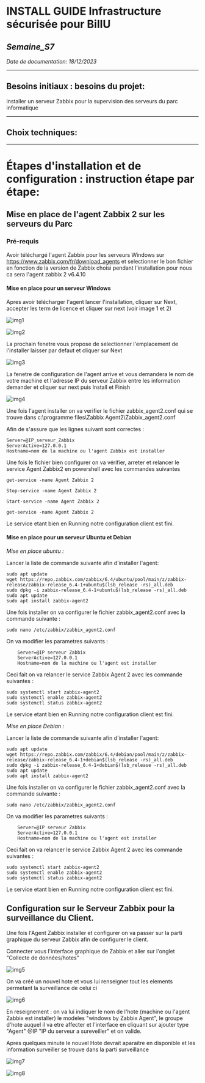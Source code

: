 # **INSTALL GUIDE Infrastructure sécurisée pour BillU**
## _Semaine_S7_
_Date de documentation: 18/12/2023_
__________

## **Besoins initiaux : besoins du projet:**
installer un serveur Zabbix pour la supervision des serveurs du parc informatique
___________

## **Choix techniques:**

_______________
# **Étapes d'installation et de configuration : instruction étape par étape:**

## Mise en place de l'agent Zabbix 2 sur les serveurs du Parc
### **Pré-requis**
Avoir téléchargé l'agent Zabbix pour les serveurs Windows sur https://www.zabbix.com/fr/download_agents et selectionner le bon fichier en fonction de la version de Zabbix choisi pendant l'installation pour nous ca sera l'agent zabbix 2 v6.4.10

#### Mise en place pour un serveur Windows

Apres avoir télécharger l'agent lancer l'installation, cliquer sur Next, accepter les term de licence et cliquer sur next (voir image 1 et 2)

![img1](https://github.com/michaelc31/Projet-image/blob/main/Nouveau%20dossier/Zabbix1.JPG?raw=true)

![img2](https://github.com/michaelc31/Projet-image/blob/main/Nouveau%20dossier/Zabbix2.JPG?raw=true)

La prochain fenetre vous propose de selectionner l'emplacement de l'installer laisser par defaut et cliquer sur Next 

![img3](https://github.com/michaelc31/Projet-image/blob/main/Nouveau%20dossier/Zabbix3.JPG?raw=true)

La fenetre de configuration de l'agent arrive et vous demandera le nom de votre machine et l'adresse IP du serveur Zabbix entre les information demander et cliquer sur next puis Install et Finish

![img4](https://github.com/michaelc31/Projet-image/blob/main/Nouveau%20dossier/Zabbix4.JPG?raw=true)

Une fois l'agent installer on va verifier le fichier zabbix_agent2.conf qui se trouve dans c:\programme files\Zabbix Agent2\Zabbix_agent2.conf

Afin de s'assure que les lignes suivant sont correctes :

    Server=@IP_serveur_Zabbix
    ServerActive=127.0.0.1
    Hostname=nom de la machine ou l'agent Zabbix est installer

Une fois le fichier bien configurer on va vérifier, arreter et relancer le service Agent Zabbix2 en powershell avec les commandes suivantes

  `get-service -name Agent Zabbix 2`
  
  `Stop-service -name Agent Zabbix 2`
  
  `Start-service -name Agent Zabbix 2`

  `get-service -name Agent Zabbix 2`

Le service etant bien en Running notre configuration client est fini.

#### Mise en place pour un serveur Ubuntu et Debian
*Mise en place ubuntu :*

Lancer la liste de commande suivante afin d'installer l'agent:
  
    sudo apt update
    wget https://repo.zabbix.com/zabbix/6.4/ubuntu/pool/main/z/zabbix-release/zabbix-release_6.4-1+ubuntu$(lsb_release -rs)_all.deb
    sudo dpkg -i zabbix-release_6.4-1+ubuntu$(lsb_release -rs)_all.deb
    sudo apt update
    sudo apt install zabbix-agent2

Une fois installer on va configurer le fichier zabbix_agent2.conf avec la commande suivante :

    sudo nano /etc/zabbix/zabbix_agent2.conf

On va modifier les parametres suivants :

	    Server=@IP serveur Zabbix
 	    ServerActive=127.0.0.1
	    Hostname=nom de la machine ou l'agent est installer

Ceci fait on va relancer le service Zabbix Agent 2 avec les commande suivantes :

    sudo systemctl start zabbix-agent2
    sudo systemctl enable zabbix-agent2
    sudo systemctl status zabbix-agent2

Le service etant bien en Running notre configuration client est fini.

*Mise en place Debian :*

Lancer la liste de commande suivante afin d'installer l'agent:

    sudo apt update
    wget https://repo.zabbix.com/zabbix/6.4/debian/pool/main/z/zabbix-release/zabbix-release_6.4-1+debian$(lsb_release -rs)_all.deb
    sudo dpkg -i zabbix-release_6.4-1+debian$(lsb_release -rs)_all.deb
    sudo apt update
    sudo apt install zabbix-agent2

Une fois installer on va configurer le fichier zabbix_agent2.conf avec la commande suivante :

    sudo nano /etc/zabbix/zabbix_agent2.conf

On va modifier les parametres suivants :

	    Server=@IP serveur Zabbix
 	    ServerActive=127.0.0.1
	    Hostname=nom de la machine ou l'agent est installer
 
Ceci fait on va relancer le service Zabbix Agent 2 avec les commande suivantes :

    sudo systemctl start zabbix-agent2
    sudo systemctl enable zabbix-agent2
    sudo systemctl status zabbix-agent2

Le service etant bien en Running notre configuration client est fini.

## Configuration sur le Serveur Zabbix pour la surveillance du Client.

Une fois l'Agent Zabbix installer et configurer on va passer sur la parti graphique du serveur Zabbix afin de configurer le client.

Connecter vous l'interface graphique de Zabbix et aller sur l'onglet "Collecte de données/hotes" 

![img5](https://github.com/michaelc31/Projet-image/blob/main/Nouveau%20dossier/Zabbix5.JPG?raw=true)

On va créé un nouvel hote et vous lui renseigner tout les elements permetant la surveillance de celui ci

![img6](https://github.com/michaelc31/Projet-image/blob/main/Nouveau%20dossier/Zabbix6.JPG?raw=true)

En reseignement : on va lui indiquer le nom de l'hote (machine ou l'agent Zabbix est installer) le modeles "windows by Zabbix Agent", le groupe d'hote auquel il va etre affecter et l'interface en cliquant sur ajouter type "Agent" @IP "IP du serveur a sureveiller"  et on valide.

Apres quelques minute le nouvel Hote devrait aparaitre en disponible et les information surveiller se trouve dans la parti surveillance

![img7](https://github.com/michaelc31/Projet-image/blob/main/Nouveau%20dossier/Zabbix7.JPG?raw=true)

![img8](https://github.com/michaelc31/Projet-image/blob/main/Nouveau%20dossier/Zabbix8.JPG?raw=true)
